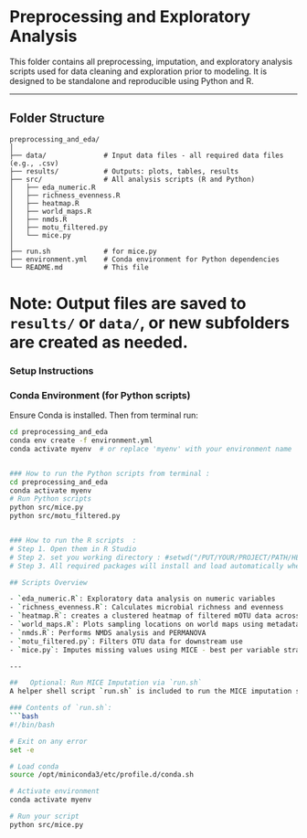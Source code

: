 # Preprocessing and Exploratory Analysis

This folder contains all preprocessing, imputation, and exploratory analysis scripts used for data cleaning and exploration prior to modeling. It is designed to be standalone and reproducible using Python and R.

---

## Folder Structure

```
preprocessing_and_eda/
│
├── data/              # Input data files - all required data files (e.g., .csv)
├── results/           # Outputs: plots, tables, results
├── src/               # All analysis scripts (R and Python)
│   ├── eda_numeric.R
│   ├── richness_evenness.R
│   ├── heatmap.R
│   ├── world_maps.R
│   ├── nmds.R
│   ├── motu_filtered.py
│   └── mice.py
│
├── run.sh             # for mice.py
├── environment.yml    # Conda environment for Python dependencies
└── README.md          # This file
```
# Note: Output files are saved to `results/` or `data/`, or new subfolders are created as needed.

###  Setup Instructions
### Conda Environment (for Python scripts)

Ensure Conda is installed. Then from terminal run:
```bash
cd preprocessing_and_eda
conda env create -f environment.yml
conda activate myenv  # or replace 'myenv' with your environment name


### How to run the Python scripts from terminal : 
cd preprocessing_and_eda
conda activate myenv 
# Run Python scripts
python src/mice.py
python src/motu_filtered.py


### How to run the R scripts  : 
# Step 1. Open them in R Studio
# Step 2. set you working directory : #setwd("/PUT/YOUR/PROJECT/PATH/HERE")
# Step 3. All required packages will install and load automatically when the script is run

## Scripts Overview

- `eda_numeric.R`: Exploratory data analysis on numeric variables
- `richness_evenness.R`: Calculates microbial richness and evenness
- `heatmap.R`: creates a clustered heatmap of filtered mOTU data across samples
- `world_maps.R`: Plots sampling locations on world maps using metadata
- `nmds.R`: Performs NMDS analysis and PERMANOVA
- `motu_filtered.py`: Filters OTU data for downstream use
- `mice.py`: Imputes missing values using MICE - best per variable strategy

---

##   Optional: Run MICE Imputation via `run.sh`
A helper shell script `run.sh` is included to run the MICE imputation script automatically.

### Contents of `run.sh`:
```bash
#!/bin/bash

# Exit on any error
set -e

# Load conda
source /opt/miniconda3/etc/profile.d/conda.sh

# Activate environment
conda activate myenv

# Run your script
python src/mice.py
